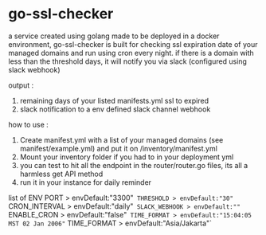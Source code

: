 # go-ssl-checker

a service created using golang made to be deployed in a docker environment, go-ssl-checker is built for checking ssl expiration date of your managed domains and run using cron every night. if there is a domain with less than the threshold days, it will notify you via slack (configured using slack webhook)

output :
1. remaining days of your listed manifests.yml ssl to expired
2. slack notification to a env defined slack channel webhook

how to use :
1. Create manifest.yml with a list of your managed domains (see manifest/example.yml) and put it on /inventory/manifest.yml
2. Mount your inventory folder if you had to in your deployment yml
3. you can test to hit all the endpoint in the router/router.go files, its all a harmless get API method
4. run it in your instance for daily reminder

list of ENV
PORT > envDefault:"3300"`
THRESHOLD > envDefault:"30"`
CRON_INTERVAL > envDefault:"daily"`
SLACK_WEBHOOK > envDefault:""`
ENABLE_CRON > envDefault:"false"`
TIME_FORMAT > envDefault:"15:04:05 MST 02 Jan 2006"`
TIME_FORMAT > envDefault:"Asia/Jakarta"`
